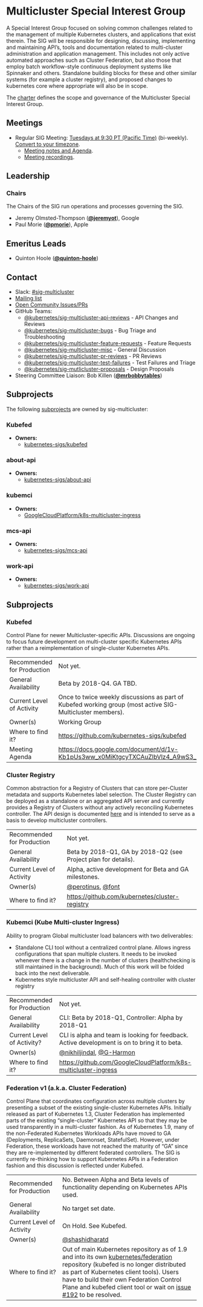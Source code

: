 <!---
This is an autogenerated file!

Please do not edit this file directly, but instead make changes to the
sigs.yaml file in the project root.

To understand how this file is generated, see https://git.k8s.io/community/generator/README.md
--->
# Multicluster Special Interest Group

A Special Interest Group focused on solving common challenges related to the management of multiple Kubernetes clusters, and applications that exist therein. The SIG will be responsible for designing, discussing, implementing and maintaining API’s, tools and documentation related to multi-cluster administration and application management. This includes not only active automated approaches such as Cluster Federation, but also those that employ batch workflow-style continuous deployment systems like Spinnaker and others.  Standalone building blocks for these and other similar systems (for example a cluster registry), and proposed changes to kubernetes core where appropriate will also be in scope.

The [charter](charter.md) defines the scope and governance of the Multicluster Special Interest Group.

## Meetings
* Regular SIG Meeting: [Tuesdays at 9:30 PT (Pacific Time)](https://zoom.us/my/k8s.mc) (bi-weekly). [Convert to your timezone](http://www.thetimezoneconverter.com/?t=9:30&tz=PT%20%28Pacific%20Time%29).
  * [Meeting notes and Agenda](https://tinyurl.com/sig-multicluster-notes).
  * [Meeting recordings](https://www.youtube.com/playlist?list=PL69nYSiGNLP0HqgyqTby6HlDEz7i1mb0-).

## Leadership

### Chairs
The Chairs of the SIG run operations and processes governing the SIG.

* Jeremy Olmsted-Thompson (**[@jeremyot](https://github.com/jeremyot)**), Google
* Paul Morie (**[@pmorie](https://github.com/pmorie)**), Apple

## Emeritus Leads

* Quinton Hoole (**[@quinton-hoole](https://github.com/quinton-hoole)**)

## Contact
- Slack: [#sig-multicluster](https://kubernetes.slack.com/messages/sig-multicluster)
- [Mailing list](https://groups.google.com/forum/#!forum/kubernetes-sig-multicluster)
- [Open Community Issues/PRs](https://github.com/kubernetes/community/labels/sig%2Fmulticluster)
- GitHub Teams:
    - [@kubernetes/sig-multicluster-api-reviews](https://github.com/orgs/kubernetes/teams/sig-multicluster-api-reviews) - API Changes and Reviews
    - [@kubernetes/sig-multicluster-bugs](https://github.com/orgs/kubernetes/teams/sig-multicluster-bugs) - Bug Triage and Troubleshooting
    - [@kubernetes/sig-multicluster-feature-requests](https://github.com/orgs/kubernetes/teams/sig-multicluster-feature-requests) - Feature Requests
    - [@kubernetes/sig-multicluster-misc](https://github.com/orgs/kubernetes/teams/sig-multicluster-misc) - General Discussion
    - [@kubernetes/sig-multicluster-pr-reviews](https://github.com/orgs/kubernetes/teams/sig-multicluster-pr-reviews) - PR Reviews
    - [@kubernetes/sig-multicluster-test-failures](https://github.com/orgs/kubernetes/teams/sig-multicluster-test-failures) - Test Failures and Triage
    - [@kubernetes/sig-mutlicluster-proposals](https://github.com/orgs/kubernetes/teams/sig-mutlicluster-proposals) - Design Proposals
- Steering Committee Liaison: Bob Killen (**[@mrbobbytables](https://github.com/mrbobbytables)**)

## Subprojects

The following [subprojects][subproject-definition] are owned by sig-multicluster:
### Kubefed
- **Owners:**
  - [kubernetes-sigs/kubefed](https://github.com/kubernetes-sigs/kubefed/blob/master/OWNERS)
### about-api
- **Owners:**
  - [kubernetes-sigs/about-api](https://github.com/kubernetes-sigs/about-api/blob/master/OWNERS)
### kubemci
- **Owners:**
  - [GoogleCloudPlatform/k8s-multicluster-ingress](https://github.com/GoogleCloudPlatform/k8s-multicluster-ingress/blob/master/OWNERS)
### mcs-api
- **Owners:**
  - [kubernetes-sigs/mcs-api](https://github.com/kubernetes-sigs/mcs-api/blob/master/OWNERS)
### work-api
- **Owners:**
  - [kubernetes-sigs/work-api](https://github.com/kubernetes-sigs/work-api/blob/master/OWNERS)

[subproject-definition]: https://github.com/kubernetes/community/blob/master/governance.md#subprojects
<!-- BEGIN CUSTOM CONTENT -->
## Subprojects

### Kubefed
Control Plane for newer Multicluster-specific APIs. Discussions are ongoing to focus future development on multi-cluster specific Kubernetes APIs rather than a reimplementation of single-cluster Kubernetes APIs.

|  |  |
| -------------- |:-------|
| Recommended for Production | Not yet. |
| General Availability | Beta by 2018-Q4. GA TBD. |
| Current Level of Activity | Once to twice weekly discussions as part of Kubefed working group (most active SIG-Multicluster members). |
| Owner(s) | Working Group |
| Where to find it? | https://github.com/kubernetes-sigs/kubefed |
| Meeting Agenda | https://docs.google.com/document/d/1v-Kb1pUs3ww_x0MiKtgcyTXCAuZlbVlz4_A9wS3_HXY |

### Cluster Registry
Common abstraction for a Registry of Clusters that can store per-Cluster metadata and supports Kubernetes label selection. The Cluster Registry can be deployed as a standalone or an aggregated API server and currently provides a Registry of Clusters without any actively reconciling Kubernetes controller. The API design is documented [here](https://github.com/kubernetes/community/blob/master/contributors/design-proposals/multicluster/cluster-registry/api-design.md) and is intended to serve as a basis to develop multicluster controllers.

|  |  |
| -------------- |:-------|
| Recommended for Production | Not yet. |
| General Availability | Beta by 2018-Q1, GA by 2018-Q2 (see Project plan for details). |
| Current Level of Activity | Alpha, active development for Beta and GA milestones. |
| Owner(s) | [@perotinus](https://github.com/perotinus), [@font](https://github.com/font) |
| Where to find it? | https://github.com/kubernetes/cluster-registry |

### Kubemci (Kube Multi-cluster Ingress)
Ability to program Global multicluster load balancers with two deliverables:
* Standalone CLI tool without a centralized control plane. Allows ingress configurations that span multiple clusters. It needs to be invoked whenever there is a change in the number of clusters (healthchecking is still maintained in the background). Much of this work will be folded back into the next deliverable.
* Kubernetes style multicluster API and self-healing controller with cluster registry

|  |  |
| -------------- |:-------|
| Recommended for Production | Not yet. |
| General Availability | CLI: Beta by 2018-Q1, Controller: Alpha by 2018-Q1 |
| Current Level of Activity? | CLI is alpha and team is looking for feedback. Active development is on to bring it to beta. |
| Owner(s) | [@nikhiljindal](https://github.com/nikhiljindal), [@G-Harmon](https://github.com/G-Harmon) |
| Where to find it? | https://github.com/GoogleCloudPlatform/k8s-multicluster-ingress |

### Federation v1 (a.k.a. Cluster Federation)
Control Plane that coordinates configuration across multiple clusters by presenting a subset of the existing single-cluster Kubernetes APIs. Initially released as part of Kubernetes 1.3, Cluster Federation has implemented parts of the existing “single-cluster” Kubernetes API so that they may be used transparently in a multi-cluster fashion. As of Kubernetes 1.9, many of the non-Federated Kubernetes Workloads APIs have moved to GA (Deployments, ReplicaSets, Daemonset, StatefulSet). However, under Federation, these workloads have not reached the maturity of “GA” since they are re-implemented by different federated controllers. The SIG is currently re-thinking how to support Kubernetes APIs in a Federation fashion and this discussion is reflected under Kubefed.

|  |  |
| -------------- |:-------|
| Recommended for Production | No. Between Alpha and Beta levels of functionality depending on Kubernetes APIs used. |
| General Availability | No target set date. |
| Current Level of Activity | On Hold. See Kubefed. |
| Owner(s) | [@shashidharatd](https://github.com/shashidharatd) |
| Where to find it? | Out of main Kubernetes repository as of 1.9 and into its own [kubernetes/federation](https://github.com/kubernetes/federation) repository (kubefed is no longer distributed as part of Kubernetes client tools). Users have to build their own Federation Control Plane and kubefed client tool or wait on [issue #192](https://github.com/kubernetes/federation/issues/192) to be resolved. |
<!-- END CUSTOM CONTENT -->
